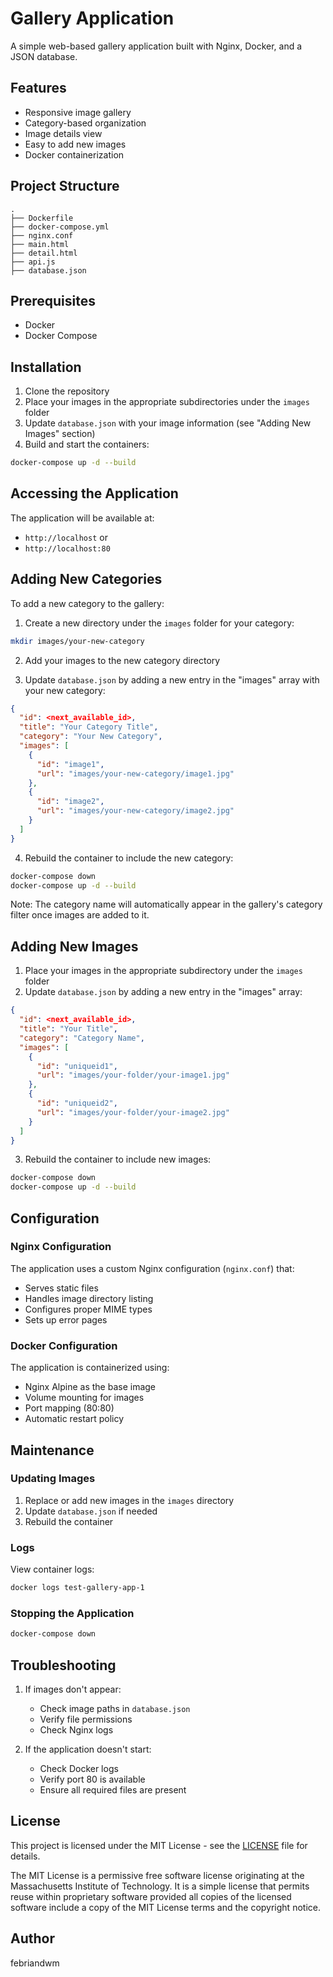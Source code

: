 # Gallery Application

A simple web-based gallery application built with Nginx, Docker, and a JSON database.

## Features

- Responsive image gallery
- Category-based organization
- Image details view
- Easy to add new images
- Docker containerization

## Project Structure

```
.
├── Dockerfile
├── docker-compose.yml
├── nginx.conf
├── main.html
├── detail.html
├── api.js
├── database.json

```

## Prerequisites

- Docker
- Docker Compose

## Installation

1. Clone the repository
2. Place your images in the appropriate subdirectories under the `images` folder
3. Update `database.json` with your image information (see "Adding New Images" section)
4. Build and start the containers:

```bash
docker-compose up -d --build
```

## Accessing the Application

The application will be available at:
- `http://localhost` or
- `http://localhost:80`

## Adding New Categories

To add a new category to the gallery:

1. Create a new directory under the `images` folder for your category:
```bash
mkdir images/your-new-category
```

2. Add your images to the new category directory

3. Update `database.json` by adding a new entry in the "images" array with your new category:
```json
{
  "id": <next_available_id>,
  "title": "Your Category Title",
  "category": "Your New Category",
  "images": [
    {
      "id": "image1",
      "url": "images/your-new-category/image1.jpg"
    },
    {
      "id": "image2",
      "url": "images/your-new-category/image2.jpg"
    }
  ]
}
```

4. Rebuild the container to include the new category:
```bash
docker-compose down
docker-compose up -d --build
```

Note: The category name will automatically appear in the gallery's category filter once images are added to it.

## Adding New Images

1. Place your images in the appropriate subdirectory under the `images` folder
2. Update `database.json` by adding a new entry in the "images" array:

```json
{
  "id": <next_available_id>,
  "title": "Your Title",
  "category": "Category Name",
  "images": [
    {
      "id": "uniqueid1",
      "url": "images/your-folder/your-image1.jpg"
    },
    {
      "id": "uniqueid2",
      "url": "images/your-folder/your-image2.jpg"
    }
  ]
}
```

3. Rebuild the container to include new images:

```bash
docker-compose down
docker-compose up -d --build
```

## Configuration

### Nginx Configuration

The application uses a custom Nginx configuration (`nginx.conf`) that:
- Serves static files
- Handles image directory listing
- Configures proper MIME types
- Sets up error pages

### Docker Configuration

The application is containerized using:
- Nginx Alpine as the base image
- Volume mounting for images
- Port mapping (80:80)
- Automatic restart policy

## Maintenance

### Updating Images

1. Replace or add new images in the `images` directory
2. Update `database.json` if needed
3. Rebuild the container

### Logs

View container logs:
```bash
docker logs test-gallery-app-1
```

### Stopping the Application

```bash
docker-compose down
```

## Troubleshooting

1. If images don't appear:
   - Check image paths in `database.json`
   - Verify file permissions
   - Check Nginx logs

2. If the application doesn't start:
   - Check Docker logs
   - Verify port 80 is available
   - Ensure all required files are present

## License

This project is licensed under the MIT License - see the [LICENSE](LICENSE) file for details.

The MIT License is a permissive free software license originating at the Massachusetts Institute of Technology. It is a simple license that permits reuse within proprietary software provided all copies of the licensed software include a copy of the MIT License terms and the copyright notice.

## Author

febriandwm 
